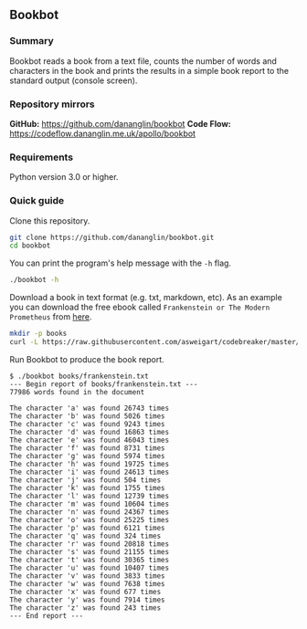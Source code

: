 ## Bookbot

### Summary

Bookbot reads a book from a text file,
counts the number of words and characters in the book
and prints the results in a simple book report to the
standard output (console screen).

### Repository mirrors

**GitHub:** https://github.com/dananglin/bookbot
**Code Flow:** https://codeflow.dananglin.me.uk/apollo/bookbot

### Requirements

Python version 3.0 or higher.

### Quick guide

Clone this repository.

```sh
git clone https://github.com/dananglin/bookbot.git
cd bookbot
```

You can print the program's help message with the `-h` flag.

```sh
./bookbot -h
```

Download a book in text format (e.g. txt, markdown, etc).
As an example you can download the free ebook called `Frankenstein or The Modern Prometheus` from [here](https://raw.githubusercontent.com/asweigart/codebreaker/master/frankenstein.txt).

```sh
mkdir -p books
curl -L https://raw.githubusercontent.com/asweigart/codebreaker/master/frankenstein.txt -o books/frankenstein.txt
```

Run Bookbot to produce the book report.

```
$ ./bookbot books/frankenstein.txt
--- Begin report of books/frankenstein.txt ---
77986 words found in the document

The character 'a' was found 26743 times
The character 'b' was found 5026 times
The character 'c' was found 9243 times
The character 'd' was found 16863 times
The character 'e' was found 46043 times
The character 'f' was found 8731 times
The character 'g' was found 5974 times
The character 'h' was found 19725 times
The character 'i' was found 24613 times
The character 'j' was found 504 times
The character 'k' was found 1755 times
The character 'l' was found 12739 times
The character 'm' was found 10604 times
The character 'n' was found 24367 times
The character 'o' was found 25225 times
The character 'p' was found 6121 times
The character 'q' was found 324 times
The character 'r' was found 20818 times
The character 's' was found 21155 times
The character 't' was found 30365 times
The character 'u' was found 10407 times
The character 'v' was found 3833 times
The character 'w' was found 7638 times
The character 'x' was found 677 times
The character 'y' was found 7914 times
The character 'z' was found 243 times
--- End report ---
```
